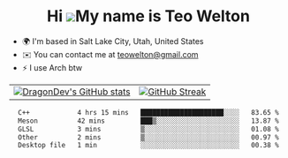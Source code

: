 <div align="center">
  
# Hi ![](https://user-images.githubusercontent.com/18350557/176309783-0785949b-9127-417c-8b55-ab5a4333674e.gif)My name is Teo Welton
</div>

*   🌍  I'm based in Salt Lake City, Utah, United States
*   ✉️  You can contact me at [teowelton@gmail.com](mailto:teowelton@gmail.com)
*   ⚡  I use Arch btw

<div align="center">

|||
|:-------------------------:|:-------------------------:|
| [![DragonDev's GitHub stats](https://github-readme-stats.vercel.app/api?username=DragonDev07&bg_color=1e1e2e&text_color=cdd6f4&icon_color=cba6f7&title_color=94e2d5)](https://github.com/DragonDev07) | [![GitHub Streak](https://streak-stats.demolab.com?user=DragonDev07&theme=catppuccin-mocha)](https://git.io/streak-stats) |

<!--START_SECTION:waka-->

```txt
C++            4 hrs 15 mins   █████████████████████░░░░   83.65 %
Meson          42 mins         ███▒░░░░░░░░░░░░░░░░░░░░░   13.87 %
GLSL           3 mins          ▒░░░░░░░░░░░░░░░░░░░░░░░░   01.08 %
Other          2 mins          ▒░░░░░░░░░░░░░░░░░░░░░░░░   00.97 %
Desktop file   1 min           ░░░░░░░░░░░░░░░░░░░░░░░░░   00.38 %
```

<!--END_SECTION:waka-->

</div>
